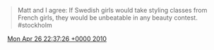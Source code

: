 > Matt and I agree: If Swedish girls would take styling classes from French girls, they would be unbeatable in any beauty contest\. \#stockholm

<img src="../../media/tweet.ico" width="12" /> [Mon Apr 26 22:37:26 +0000 2010](https://twitter.com/DromerDenker/status/12908881727)
